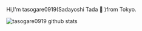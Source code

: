 Hi,I'm tasogare0919(Sadayoshi Tada :tada: )from Tokyo.

![tasogare0919 github stats](https://github-readme-stats.vercel.app/api?username=tasogare0919)
